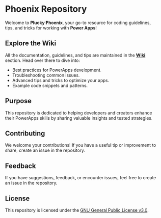 # Phoenix Repository  

Welcome to **Plucky Phoenix**, your go-to resource for coding guidelines, tips, and tricks for working with **Power Apps**!

## Explore the Wiki  

All the documentation, guidelines, and tips are maintained in the **[Wiki](https://github.com/matteoparlato/Plucky-Phoenix/wiki)** section. Head over there to dive into:  
- Best practices for PowerApps development.  
- Troubleshooting common issues.  
- Advanced tips and tricks to optimize your apps.  
- Example code snippets and patterns.  

## Purpose  

This repository is dedicated to helping developers and creators enhance their PowerApps skills by sharing valuable insights and tested strategies.  

## Contributing  

We welcome your contributions! If you have a useful tip or improvement to share, create an issue in the repository.  

## Feedback  

If you have suggestions, feedback, or encounter issues, feel free to create an issue in the repository.  

## License  

This repository is licensed under the [GNU General Public License v3.0](./LICENSE).  
